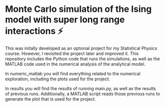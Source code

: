 # Monte Carlo simulation of the Ising model with super long range interactions ⚡️
This was initally developed as an optional project for my Statistical Physics course. However, I revisited the project later and improved it. This repository includes the Python code that runs the simulations, as well as the MATLAB code used in the numerical analysis of the analytical model.

In numeric_matlab you will find everything related to the numerical exploration, including the plots used for the project.

In results you will find the results of running main.py, as well as the results of previous runs. Additionally, a MATLAB script reads those previous runs to generate the plot that is used for the project.
